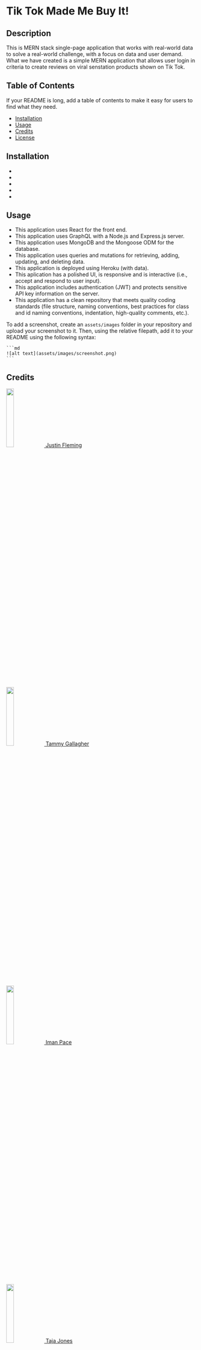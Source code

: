 # Tik Tok Made Me Buy It!

## Description

 This is MERN stack single-page application that works with real-world data to solve a real-world challenge, with a focus on data and user demand. What we have created is a simple MERN application that allows user login in criteria to create reviews on viral senstation products shown on Tik Tok.



## Table of Contents

If your README is long, add a table of contents to make it easy for users to find what they need.

- [Installation](#installation)
- [Usage](#usage)
- [Credits](#credits)
- [License](#license)

## Installation

- 
-
-
-
-


## Usage

* This application uses React for the front end.
* This application uses GraphQL with a Node.js and Express.js server.
* This application uses MongoDB and the Mongoose ODM for the database.
* This application uses queries and mutations for retrieving, adding, updating, and deleting data.
* This application is deployed using Heroku (with data).
* This aplication has a polished UI, is responsive and is interactive (i.e., accept and respond to  user input).
* This application includes authentication (JWT) and protects sensitive API key information on the server.
* This application has a clean repository that meets quality coding standards (file structure, naming conventions, best practices for class and id naming conventions, indentation, high-quality comments, etc.).


To add a screenshot, create an `assets/images` folder in your repository and upload your screenshot to it. Then, using the relative filepath, add it to your README using the following syntax:

    ```md
    ![alt text](assets/images/screenshot.png)
    ```

## Credits
<a href="https://github.com/gnimelf"><img src="https://avatars.githubusercontent.com/u/10476662?v=4" width=20% height=20%> Justin Fleming

<a href="https://github.com/tgallagher496"><img src="https://avatars.githubusercontent.com/u/102909102?v=4" width=20% height=20%>  Tammy Gallagher

<a href="https://github.com/y2kRULEZ"><img src="https://avatars.githubusercontent.com/u/104210207?v=4" width=20% height=20%> Iman Pace

<a href="https://github.com/tajajones2"><img src="https://avatars.githubusercontent.com/u/102881062?v=4" width=20% height=20%> Taja Jones

</a>


## License

Copyright (c) 2022 

Permission is hereby granted, free of charge, to any person obtaining a copy of this software and associated documentation files (the "Software"), to deal in the Software without restriction, including without limitation the rights to use, copy, modify, merge, publish, distribute, sublicense, and/or sell copies of the Software, and to permit persons to whom the Software is furnished to do so, subject to the following conditions:

The above copyright notice and this permission notice shall be included in all copies or substantial portions of the Software.

THE SOFTWARE IS PROVIDED "AS IS", WITHOUT WARRANTY OF ANY KIND, EXPRESS OR IMPLIED, INCLUDING BUT NOT LIMITED TO THE WARRANTIES OF MERCHANTABILITY, FITNESS FOR A PARTICULAR PURPOSE AND NONINFRINGEMENT. IN NO EVENT SHALL THE AUTHORS OR COPYRIGHT HOLDERS BE LIABLE FOR ANY CLAIM, DAMAGES OR OTHER LIABILITY, WHETHER IN AN ACTION OF CONTRACT, TORT OR OTHERWISE, ARISING FROM, OUT OF OR IN CONNECTION WITH THE SOFTWARE OR THE USE OR OTHER DEALINGS IN THE SOFTWARE.

[![License: MIT](https://img.shields.io/badge/License-MIT-yellow.svg)](https://opensource.org/licenses/MIT)

## Badges

![badmath](https://img.shields.io/github/languages/top/gnimelf/project-3)
![language](https://img.shields.io/github/languages/count/gnimelf/project-3)


